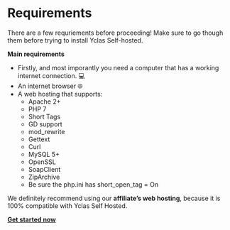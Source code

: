 # Requirements
There are a few requriements before proceeding! 
Make sure to go though them before trying to install Yclas Self-hosted.

**Main requirements**

-   Firstly, and most imporantly you need a computer that has a working internet connection.  💻
-   An internet browser 🌐
-   A web hosting that supports: 
    -   Apache 2+
    -   PHP 7
    -   Short Tags
    -   GD support
    -   mod_rewrite
    -   Gettext
    -   Curl
    -   MySQL 5+
    -   OpenSSL
    -   SoapClient
    -   ZipArchive
    -   Be sure the php.ini has short_open_tag = On

We definitely recommend using our  **affiliate’s web hosting**, because it is 100% compatible with Yclas Self Hosted.

**[Get started now](https://yclas.com/self-hosted.html)**
